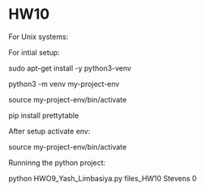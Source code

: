 # HW10
For Unix systems:

For intial setup:

sudo apt-get install -y python3-venv

python3 -m venv my-project-env

source my-project-env/bin/activate

pip install prettytable 

After setup activate env:

source my-project-env/bin/activate

Runninng the python project:

python HWO9_Yash_Limbasiya.py files_HW10 Stevens 0
